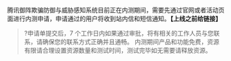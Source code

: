 腾讯御阵欺骗防御与威胁感知系统目前正在内测期间，需要先通过官网或者活动页面进行内测申请，申请通过的用户将收到站内信和短信通知。**【上线之前给链接】**
>?申请单提交后，7 个工作日内如果通过审批，将有相关的工作人员与您联系，请确保您的联系方式正确并且通畅。
内测期间产品和功能免费，资源有限请合理设置资源数量和测试时间，测试完毕如无需要请释放资源。